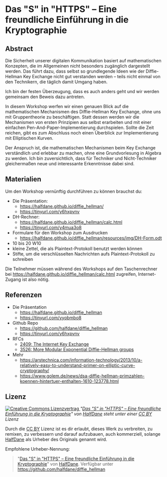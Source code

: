 # Das "S" in "HTTPS" – Eine freundliche Einführung in die Kryptographie
## Abstract
Die Sicherheit unserer digitalen Kommunikation basiert auf mathematischen Konzepten, 
die im Allgemeinen nicht besonders zugänglich dargestellt werden. 
Das führt dazu, dass selbst so grundlegende Ideen wie der Diffie-Hellman Key Exchange nicht gut verstanden werden – 
teils nicht einmal von den Technikern, die täglich damit Umgang haben. 

Ich bin der festen Überzeugung, dass es auch anders geht und wir werden gemeinsam den Beweis dazu antreten.

In diesem Workshop werfen wir einen genauen Blick auf die mathematischen Mechanismen des Diffie-Hellman Key Exchange, 
ohne uns mit Gruppentheorie zu beschäftigen. 
Statt dessen werden wir die Mechanismen von ersten Prinzipien aus selbst erarbeiten und mit einer einfachen 
Pen-And-Paper-Implementierung durchspielen. 
Sollte die Zeit reichen, gibt es zum Abschluss noch einen Überblick zur Implementierung mit Elliptischen Kurven.

Der Anspruch ist, die mathematischen Mechanismen beim Key Exchange verständlich und erlebbar zu machen, 
ohne eine Grundvorlesung in Algebra zu werden. 
Ich bin zuversichtlich, dass für Techniker und Nicht-Techniker gleichermaßen neue und interessante Erkenntnisse dabei sind.

## Materialien
Um den Workshop vernünftig durchführen zu können brauchst du:

- Die Präsentation: 
  - https://halfdane.github.io/diffie_hellman/ 
  - https://tinyurl.com/y6hxpvnv
- DH-Rechner: 
  - https://halfdane.github.io/diffie_hellman/calc.html
  - https://tinyurl.com/y4mua3o8
- Formulare für den Workshop zum Ausdrucken
  - https://halfdane.github.io/diffie_hellman/resources/img/DH-Form.odt
- 10 bis 20 W10
- kleine Zettel, die als Plaintext-Protokoll benutzt werden können
- Stifte, um die verschlüsselten Nachrichten aufs Plaintext-Protokoll zu schreiben

Die Teilnehmer müssen während des Workshops auf den Taschenrechner bei https://halfdane.github.io/diffie_hellman/calc.html zugreifen, Internet-Zugang ist also nötig.

## Referenzen
- Die Präsentation
  - https://halfdane.github.io/diffie_hellman
  - https://tinyurl.com/yyobmbo8
- Github Repo
  - https://github.com/halfdane/diffie_hellman
  - https://tinyurl.com/y6hxpvnv
- RFCs
  - [2409: The Internet Key Exchange](https://tools.ietf.org/html/rfc2409)
  - [3526: More Modular Exponential Diffie-Hellman groups](https://tools.ietf.org/html/rfc3526)
- Mehr
  - https://arstechnica.com/information-technology/2013/10/a-relatively-easy-to-understand-primer-on-elliptic-curve-cryptography/
  - https://www.golem.de/news/dsa-diffie-hellman-primzahlen-koennen-hintertuer-enthalten-1610-123778.html

## Lizenz

[![Creative Commons Lizenzvertrag](https://i.creativecommons.org/l/by/4.0/88x31.png "Creative Commons Lizenzvertrag")
](http://creativecommons.org/licenses/by/4.0/)
*"[Das "S" in "HTTPS" – Eine freundliche Einführung in die Kryptographie](https://github.com/halfdane/diffie_hellman)" 
von [HalfDane](https://github.com/halfdane) steht unter einer [CC BY](https://creativecommons.org/licenses/by/4.0/) Lizenz*

Durch die [CC BY](https://creativecommons.org/licenses/by/4.0/) Lizenz ist es dir erlaubt, dieses Werk zu verbreiten, 
zu remixen, zu verbessern und darauf aufzubauen, auch kommerziell, solange [HalfDane](https://github.com/halfdane) 
als Urheber des Originals genannt wird. 

Empfohlene Urheber-Nennung: 
> "[Das "S" in "HTTPS" – Eine freundliche Einführung in die Kryptographie](https://github.com/halfdane/diffie_hellman)"
> von [HalfDane](https://github.com/halfdane). Verfügbar unter https://github.com/halfdane/diffie_hellman

